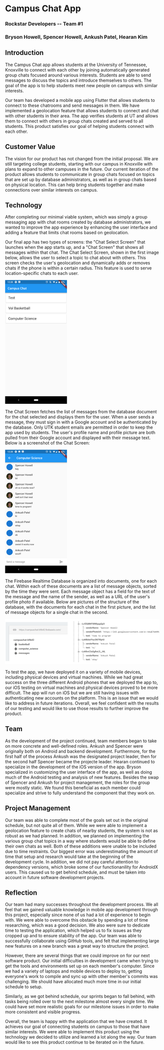 # Campus Chat App

### Rockstar Developers -- Team #1

### Bryson Howell, Spencer Howell, Ankush Patel, Hearan Kim

## Introduction
The Campus Chat app allows students at the University of Tennessee, Knoxville to connect with each other by joining automatically generated group chats focused around various interests. Students are able to send messages to discuss the topics and introduce themselves to others. The goal of the app is to help students meet new people on campus with similar interests.

Our team has developed a mobile app using Flutter that allows students to connect to these chatrooms and send messages in them. We have implemented a geolocation feature that allows students to connect and chat with other students in their area. The app verifies students at UT and allows them to connect with others in group chats created and served to all students. This product satisfies our goal of helping students connect with each other.

## Customer Value
The vision for our product has not changed from the initial proposal. We are still targeting college students, starting with our campus in Knoxville with plans to expand to other campuses in the future. Our current iteration of the product allows students to communicate in group chats focused on topics that are set up by database administrators, as well as in group chats based on physical location. This can help bring students together and make connections over similar interests on campus.

## Technology
After completing our minimal viable system, which was simply a group messaging app with chat rooms created by database administrators, we wanted to improve the app experience by enhancing the user interface and adding a feature that limits chat rooms based on geolocation.

Our final app has two types of screens: the "Chat Select Screen" that launches when the app starts up, and a "Chat Screen" that shows all messages within that chat. The Chat Select Screen, shown in the first image below, allows the user to select a topic to chat about with others. This screen checks the user's geolocation and dynamically adds or removes chats if the phone is within a certain radius. This feature is used to serve location-specific chats to each user.

<img src="https://github.com/CS340-19/CampusGroupChat/blob/master/Screenshot_20190423-122018.png" width="40%">

The Chat Screen fetches the list of messages from the database document for the chat selected and displays them for the user. When a user sends a message, they must sign in with a Google account and be authenticated by the database. Only UTK student emails are permitted in order to keep the app used by students. The user's profile name and profile picture are both pulled from their Google account and displayed with their message text. Below is a screenshot of the Chat Screen:

<img src="https://github.com/CS340-19/CampusGroupChat/blob/master/Screenshot_20190423-122033.png" width="40%">

The Firebase Realtime Database is organized into documents, one for each chat. Within each of these documents are a list of message objects, sorted by the time they were sent. Each message object has a field for the text of the message and the name of the sender, as well as a URL of the user's profile photo if available. Below are pictures of the structure of the database, with the documents for each chat in the first picture, and the list of message objects for a single chat in the second.

<img src="https://github.com/CS340-19/CampusGroupChat/blob/master/BackendScreenshot.png">

To test the app, we have deployed it on a variety of mobile devices, including physical devices and virtual machines. While we had great success on the three different Android phones that we deployed the app to, our iOS testing on virtual machines and physical devices proved to be more difficult. The app will run on iOS but we are still having issues with authenticating new accounts on the platform. This is an issue that we would like to address in future iterations. Overall, we feel confident with the results of our testing and would like to use those results to further improve the product.

## Team
As the development of the project continued, team members began to take on more concrete and well-defined roles. Ankush and Spencer were originally both on Android and backend development. Furthermore, for the first half of the process Ankush was the designated project leader, then for the second half Spencer became the projecte leader. Hearan continued to specialize in the development of the iOS version of the app. Bryson specialized in customizing the user interface of the app, as well as doing much of the Android testing and analysis of new features. Besides the swap of Spencer and Ankush for project management, the roles for the group were mostly static. We found this beneficial as each member could specialize and strive to fully understand the component that they work on. 

## Project Management
Our team was able to complete most of the goals set out in the original schedule, but not quite all of them. While we were able to implement a geolocation feature to create chats of nearby students, the system is not as robust as we had planned. In addition, we planned on implementing the various group chat topics in a way where students would be able to define their own chats as well. Both of these additions were unable to be included due to time restraints. Our biggest error was underestimating the amount of time that setup and research would take at the beginning of the development cycle. In addition, we did not pay careful attention to dependency versions, which broke some of our functionanility for AndroidX users. This caused us to get behind schedule, and must be taken into account in future software development projects.

## Reflection
Our team had many successes throughout the development process. We all feel that we gained valuable knowledge in mobile app development through this project, especially since none of us had a lot of experience to begin with. We were able to overcome this obstacle by spending a lot of time researching, which was a good decision. We also were sure to dedicate time to testing the application, which helped us to fix issues as they cropped up and to ensure stability of the app. Our team was able to successfully collaborate using GitHub tools, and felt that implementing large new features on a new branch was a great way to structure the project.

However, there are several things that we could improve on for our next software product. Our initial difficulties in development came when trying to get the tools and environments set up on each member's computer. Since we had a variety of laptops and mobile devices to deploy to, getting everyone's work to compile and sync up with other member's commits was challenging. We should have allocated much more time in our initial schedule to setup.

Similarly, as we got behind schedule, our sprints began to fall behind, with tasks being rolled over to the next milestone almost every single time. We could have set more realistic goals for our milestone issues in order to make more consistent and visible progress.

Overall, the team is happy with the application that we have created. It achieves our goal of connecting students on campus to those that have similar interests. We were able to implement this product using the technology we decided to utilize and learned a lot along the way. Our team would like to see this product continue to be iterated on in the future.
